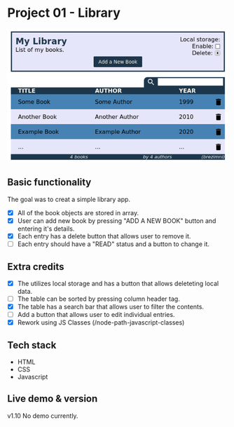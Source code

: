 # Project 01 - Library

![Screenshoot of the finnished project.](screenshot.png)

## Basic functionality

The goal was to creat a simple library app.
- [x] All of the book objects are stored in array.
- [x] User can add new book by pressing "ADD A NEW BOOK" button and entering it's details.
- [x] Each entry has a delete button that allows user to remove it.
- [ ] Each entry should have a "READ" status and a button to change it.

## Extra credits
- [x] The utilizes local storage and has a button that allows deleteting local data.
- [ ] The table can be sorted by pressing column header tag.
- [x] The table has a search bar that allows user to filter the contents.
- [ ] Add a button that allows user to edit individual entries.
- [x] Rework using JS Classes (/node-path-javascript-classes)

## Tech stack

- HTML
- CSS
- Javascript

## Live demo & version
v1.10
No demo currently.